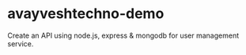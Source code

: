 # avayveshtechno-demo
Create an API using node.js, express &amp; mongodb for user management service.
